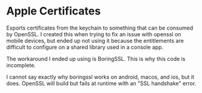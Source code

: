 # Apple Certificates

Exports certificates from the keychain to something that can be consumed by OpenSSL.
I created this when trying to fix an issue with openssl on mobile devices,
but ended up not using it because the entitlements are difficult to configure on a shared library used in a console app.

The workaround I ended up using is BoringSSL. This is why this code is incomplete.

I cannot say exactly why boringssl works on android, macos, and ios, but it does. OpenSSL will build but fails at runtime
with an "SSL handshake" error.
